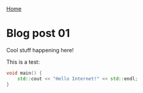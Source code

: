 [Home](index.md)

# Blog post 01

Cool stuff happening here!

This is a test:

```c++
void main() {
    std::cout << "Hello Internet!" << std::endl;
}
```